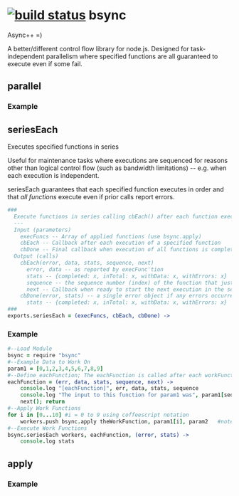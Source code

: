 [![build status](https://secure.travis-ci.org/circuithub/bsync.png)](http://travis-ci.org/circuithub/bsync)
bsync
=====

Async++ =)

A better/different control flow library for node.js. Designed for task-independent parallelism where specified functions are all guaranteed to execute even if some fail.

## parallel

### Example

## seriesEach

Executes specified functions in series

Useful for maintenance tasks where executions are sequenced for reasons other than logical control flow (such as bandwidth limitations) -- e.g. when each execution is independent. 

seriesEach guarantees that each specified function executes in order and that *all functions* execute even if prior calls report errors.

```coffeescript
###
  Execute functions in series calling cbEach() after each function executes
  ---
  Input (parameters)
    execFuncs -- Array of applied functions (use bsync.apply)
    cbEach -- Callback after each execution of a specified function
    cbDone -- Final callback when execution of all functions is complete
  Output (calls)
    cbEach(error, data, stats, sequence, next)
      error, data -- as reported by execFunc'tion
      stats -- {completed: x, inTotal: x, withData: x, withErrors: x}
      sequence -- the sequence number (index) of the function that just completed execution; useful for referencing the input parameter data
      next -- Callback when ready to start the next execution in the series sequence (usage: next() )
    cbDone(error, stats) -- a single error object if any errors occurred, but that doesn't indicate complete failure. Check stats.
      stats -- {completed: x, inTotal: x, withData: x, withErrors: x}
###
exports.seriesEach = (execFuncs, cbEach, cbDone) ->
```

### Example

```coffeescript
#--Load Module
bsync = require "bsync"
#--Example Data to Work On
param1 = [0,1,2,3,4,5,6,7,8,9]
#--Define eachFunction; The eachFunction is called after each workFunction completes or crashes
eachFunction = (err, data, stats, sequence, next) ->
	console.log "[eachFunction]", err, data, stats, sequence
	console.log "The input to this function for param1 was", param1[sequence] #In case you need to reference it for retry-style operations; Make sure to keep the input data in context
	next(); return
#--Apply Work Functions
for i in [0...10] #i = 0 to 9 using coffeescript notation
	workers.push bsync.apply theWorkFunction, param1[i], param2   #note: comma after function name and omit callback parameter
#--Execute Work Functions
bsync.seriesEach workers, eachFunction, (error, stats) ->
	console.log stats
```

## apply

### Example
